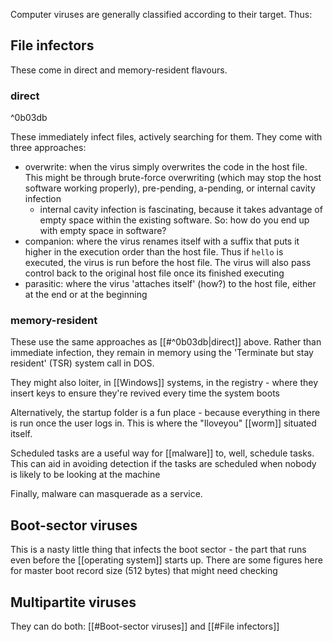 Computer viruses are generally classified according to their target. Thus:

## File infectors
These come in direct and memory-resident flavours. 
### direct

^0b03db

These immediately infect files, actively searching for them. They come with three approaches:
- overwrite: when the virus simply overwrites the code in the host file. This might be through brute-force overwriting (which may stop the host software working properly), pre-pending, a-pending, or internal cavity infection
	- internal cavity infection is fascinating, because it takes advantage of empty space within the existing software. So: how do you end up with empty space in software?
- companion: where the virus renames itself with a suffix that puts it higher in the execution order than the host file. Thus if `hello` is executed, the virus is run before the host file. The virus will also pass control back to the original host file once its finished executing
- parasitic: where the virus 'attaches itself' (how?) to the host file, either at the end or at the beginning
### memory-resident
These use the same approaches as [[#^0b03db|direct]] above. Rather than immediate infection, they remain in memory using the 'Terminate but stay resident' (TSR) system call in DOS.

They might also loiter, in [[Windows]] systems, in the registry - where they insert keys to ensure they're revived every time the system boots

Alternatively, the startup folder is a fun place - because everything in there is run once the user logs in. This is where the "Iloveyou" [[worm]] situated itself.

Scheduled tasks are a useful way for [[malware]] to, well, schedule tasks. This can aid in avoiding detection if the tasks are scheduled when nobody is likely to be looking at the machine

Finally, malware can masquerade as a service. 

## Boot-sector viruses
This is a nasty little thing that infects the boot sector - the part that runs even before the [[operating system]] starts up. There are some figures here for master boot record size (512 bytes) that might need checking
## Multipartite viruses
They can do both: [[#Boot-sector viruses]] and [[#File infectors]]